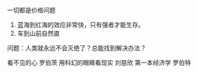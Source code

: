 
一切都是价格问题


1. 蓝海到红海的效应非常快，只有强者才能生存。
1. 车到山前自然直

问题：人类就永远不会灭绝了？总能找到解决办法？

看不见的心 罗伯茨
用科幻的眼睛看现实 刘慈欣
第一本经济学  罗伯特
